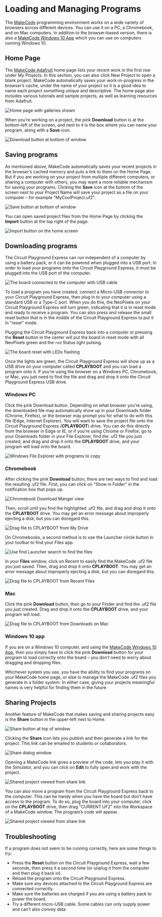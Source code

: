 # Loading and Managing Programs

The [MakeCode](https://makecode.com) programming environment works on a wide variety of browsers across different devices. You can use it on a PC, a Chromebook, and on Mac computers. In addition to the browser-based version, there is also a [MakeCode Windows 10 App](http://aka.ms/adafruitapp) which you can use on computers running Windows 10.

## Home Page

The [MakeCode Adafruit](@homeurl@) home page lists your recent work in the first row under My Projects. In this section, you can also click New Project to open a blank project. MakeCode automatically saves your work-in-progress in the browser’s cache, under the name of your project so it is a good idea to name each project something unique and descriptive. The home page also includes various tutorials and sample projects, as well as learning resources from Adafruit.

![Home page with galleries shown](/static/courses/maker/general/load-manage-programs/home-page.png)

When you’re working on a project, the pink **Download** button is at the bottom-left of the screen, and next to it is the box where you can name your program, along with a **Save** icon.

![Download button at bottom of window](/static/courses/maker/general/load-manage-programs/download-button.png)

## Saving programs

As mentioned above, MakeCode automatically saves your recent projects in the browser’s cached memory and puts a link to them on the Home Page. But if you are working on your project from 
multiple different computers, or sharing a computer with others, you may want a more reliable mechanism for saving your programs. Clicking the **Save** icon at the bottom of the screen next to your Project Name will save your project as a file on your computer – for example "MyCoolProject.uf2".

![Save button at bottom of window](/static/courses/maker/general/load-manage-programs/save-button.png)

You can open saved project files from the Home Page by clicking the **Import** button at the top right of the page.

![Import button on the home screen](/static/courses/maker/general/load-manage-programs/import-files.png)

## Downloading programs

The Circuit Playground Express can run independent of a computer by using a battery pack, or it can be powered when plugged into a USB port. In order to load your programs onto the Circuit Playground Express, it must be plugged into the USB port of the computer.

![The board connected to the computer with USB cable](/static/courses/maker/general/load-manage-programs/usb-cable.jpg)

To load a program you have created, connect a Micro-USB connector to your Circuit Playground Express, then plug in to your computer using a standard USB or a Type-C port. When you do this, the NeoPixels on your Circuit Playground Express will turn green, indicating that it is in reset mode and ready to receive a program. You can also press and release the small reset button that is in the middle of the Circuit Playground Express to put it in "reset" mode. 

Plugging the Circuit Playground Express back into a computer or pressing the **Reset** button in the center will put the board in reset mode with all NeoPixels green and the ``red`` Status light pulsing.

![The board reset with LEDs flashing](/static/courses/maker/general/load-manage-programs/cpx.jpg)

Once the lights are green, the Circuit Playground Express will show up as a USB drive on your computer called **CPLAYBOOT** and you can load a program onto it. If you’re using the browser on a Windows PC, Chromebook, or Mac, you just need to find the file and drag and drop it onto the Circuit Playground Express USB drive.

### Windows PC

Click the pink Download button. Depending on what browser you’re using, the downloaded file may automatically show up in your Downloads folder (Chrome, Firefox), or the browser may prompt you for what to do with this file (Edge, Internet Explorer). You will want to save the project file onto the Circuit Playground Express (**CPLAYBOOT**) drive. You can do this directly from the browser in Edge or IE, or if you’re using Chrome or Firefox, go to your Downloads folder in your File Explorer, find the .uf2 file you just created, and drag and drop it onto the **CPLAYBOOT** drive, and your program will load onto the board.

![Windows File Explorer with programs to copy](/static/courses/maker/general/load-manage-programs/windows-file-explorer.png)

### Chromebook

After clicking the pink **Download** button, there are two ways to find and load the resulting .uf2 file. First, you can click on "Show in Folder" in the notification box that pops up.

![Chromebook Download Manger view](/static/courses/maker/general/load-manage-programs/chromebook1.png)

Then, scroll until you find the highlighted .uf2 file, and drag and drop it onto the **CPLAYBOOT** drive. You may get an error message about improperly ejecting a disk, but you can disregard this.

![Drag file to CPLAYBOOT from My Drive](/static/courses/maker/general/load-manage-programs/chromebook2.png)

On Chromebooks, a second method is to use the Launcher circle button in your toolbar to find your Files app.

![Use find Launcher search to find the files](/static/courses/maker/general/load-manage-programs/chromebook3.png)

In your **Files** window, click on Recent to easily find the MakeCode .uf2 file you just saved. Then, drag and drop it onto **CPLAYBOOT**. You may get an error message about improperly ejecting a disk, but you can disregard this.

![Drag file to CPLAYBOOT from Recent Files](/static/courses/maker/general/load-manage-programs/chromebook4.png)

### Mac

Click the pink **Download** button, then go to your Finder and find the .uf2 file you just created. Drag and drop it onto the **CPLAYBOOT** drive, and your program will load.

![Drag file to CPLAYBOOT from Downloads on Mac](/static/courses/maker/general/load-manage-programs/mac-finder.jpg)

### Windows 10 app

If you are on a Windows 10 computer, and using the [MakeCode Windows 10 App](http://aka.ms/adafruitapp), then you simply have to click the pink **Download** button for your program to load correctly onto the board – you don’t need to worry about dragging and dropping files. 

Whichever system you use, you have the ability to find your programs on your MakeCode home page, or else to manage the MakeCode .uf2 files you generate in a folder system. In either case, giving your projects meaningful names is very helpful for finding them in the future.

## Sharing Projects

Another feature of MakeCode that makes saving and sharing projects easy is the **Share** button in the upper-left next to Home.

![Share button at top of window](/static/courses/maker/general/load-manage-programs/share-button.png)

Clicking the **Share** icon lets you publish and then generate a link for the project. This link can be emailed to students or collaborators.

![Share dialog window](/static/courses/maker/general/load-manage-programs/share-dialog.jpg)

Opening a MakeCode link gives a preview of the code, lets you play it with the Simulator, and you can click on **Edit** to fully open and work with the project.

![Shared project viewed from share link](/static/courses/maker/general/load-manage-programs/shared-project.jpg)

You can also move a program from the Circuit Playground Express back to the computer. This can be handy when you have the board but don’t have access to the program. To do so, plug the board into your computer, click on the **CPLAYBOOT** drive, then drag "CURRENT.UF2" into the Workspace of a MakeCode window. The program’s code will appear.

![Shared project viewed from share link](/static/courses/maker/general/load-manage-programs/opening-program-from-device.png)

## Troubleshooting

If a program does not seem to be running correctly, here are some things to try:

* Press the **Reset** button on the Circuit Playground Express, wait a few seconds, then press it a second time (or unplug it from the computer and then plug it back in).
* Reload the program onto the Circuit Playground Express.
* Make sure any devices attached to the Circuit Playground Express are connected correctly.
* Make sure the batteries are charged if you are using a battery pack to power the board.
* Try a different micro-USB cable. Some cables can only supply power and can’t also convey data
